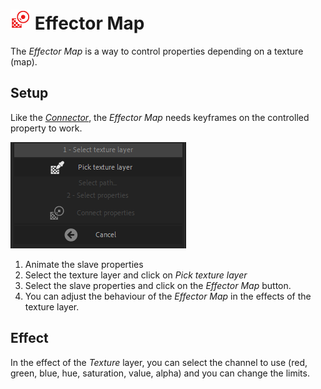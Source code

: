 # ![effector Icon](img\duik-icons\automation\effector-map-icon-r.png) Effector Map

The *Effector Map* is a way to control properties depending on a texture (map).

## Setup

Like the [*Connector*](connector.md), the *Effector Map* needs keyframes on the controlled property to work.  

![](img\duik-screenshots\S-Rigging\S-Rigging-Automations\Effectormap-optns.PNG) 

1. Animate the slave properties
2. Select the texture layer and click on *Pick texture layer*
3. Select the slave properties and click on the *Effector Map* button.
4. You can adjust the behaviour of the *Effector Map* in the effects of the texture layer.

## Effect

In the effect of the *Texture* layer, you can select the channel to use (red, green, blue, hue, saturation, value, alpha) and you can change the limits.
